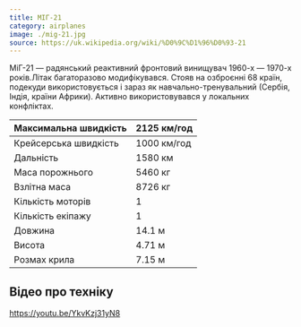 ```yaml
---
title: МІГ-21
category: airplanes
image: ./mig-21.jpg
source: https://uk.wikipedia.org/wiki/%D0%9C%D1%96%D0%93-21
---
```


МіГ-21 — радянський реактивний фронтовий винищувач 1960-х — 1970-х років.Літак багаторазово модифікувався. Стояв на озброєнні 68 країн, подекуди використовується і зараз як навчально-тренувальний (Сербія, Індія, країни Африки). Активно використовувався у локальних конфліктах.


Максимальна швидкість  |  2125 км/год
------- | -------
Крейсерська швидкість | 1000 км/год
Дальність | 1580 км
Маса порожнього | 5460 кг
Взлітна маса | 8726 кг
Кількість моторів | 1
Кількість екіпажу | 1
Довжина | 14.1 м
Висота | 4.71 м
Розмах крила | 7.15 м

## Відео про техніку

https://youtu.be/YkvKzj31yN8